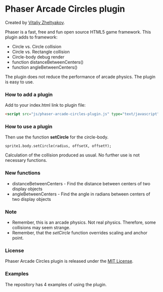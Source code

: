 # Phaser Arcade Circles plugin
Created by [Vitaliy Zheltyakov](mailto:vita-zhelt@yandex.ru).

Phaser is a fast, free and fun open source HTML5 game framework.
This plugin adds to framework:
* Circle vs. Circle collision
* Circle vs. Rectangle collision
* Circle-body debug render
* function distanceBetweenCenters()
* function angleBetweenCenters()

The plugin does not reduce the performance of arcade physics.
The plugin is easy to use. 

### How to add a plugin

Add to your index.html link to plugin file:
```html
<script src="js/phaser-arcade-circles-plugin.js" type="text/javascript"></script>
```

### How to use a plugin

Then use the function **setCircle** for the circle-body.
```
sprite1.body.setCircle(radius, offsetX, offsetY);
```
Calculation of the collision produced as usual. No further use is not necessary functions.

### New functions

* distanceBetweenCenters - Find the distance between centers of two display objects
* angleBetweenCenters - Find the angle in radians between centers of two display objects

### Note

* Remember, this is an arcade physics. Not real physics. Therefore, some collisions may seem strange.
* Remember, that the _setCircle_ function overrides scaling and anchor point.

### License

Phaser Arcade Circles plugin is released under the [MIT License](http://opensource.org/licenses/MIT).

### Examples

The repository has 4 examples of using the plugin.